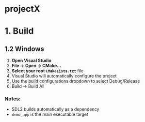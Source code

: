 # projectX

# 1. Build
## 1.2 Windows

1. **Open Visual Studio**
2. **File → Open → CMake...**
3. **Select your root `CMakeLists.txt`** file
4. Visual Studio will automatically configure the project
5. Use the build configurations dropdown to select Debug/Release
6. Build → Build All

### Notes:
- SDL2 builds automatically as a dependency
- `demo_app` is the main executable target
